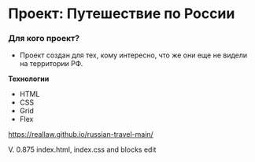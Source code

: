 # Проект: Путешествие по России

### Для кого проект?
* Проект создан для тех, кому интересно, что же они еще не видели на территории РФ.

**Технологии**

* HTML
* CSS
* Grid
* Flex

https://reallaw.github.io/russian-travel-main/

V. 0.875 index.html, index.css and blocks edit